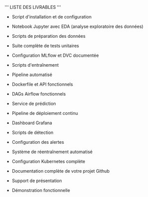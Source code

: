 '''
LISTE DES LIVRABLES
'''

- Script d'installation et de configuration

- Notebook Jupyter avec EDA (analyse exploratoire des données)
- Scripts de préparation des données

- Suite complète de tests unitaires

- Configuration MLflow et DVC documentée

- Scripts d'entraînement
- Pipeline automatisé

- Dockerfile et API fonctionnels

- DAGs Airflow fonctionnels

- Service de prédiction
- Pipeline de déploiement continu

- Dashboard Grafana
- Scripts de détection
- Configuration des alertes

- Système de réentraînement automatisé

- Configuration Kubernetes complète

- Documentation complète de votre projet Github 
- Support de présentation
- Démonstration fonctionnelle